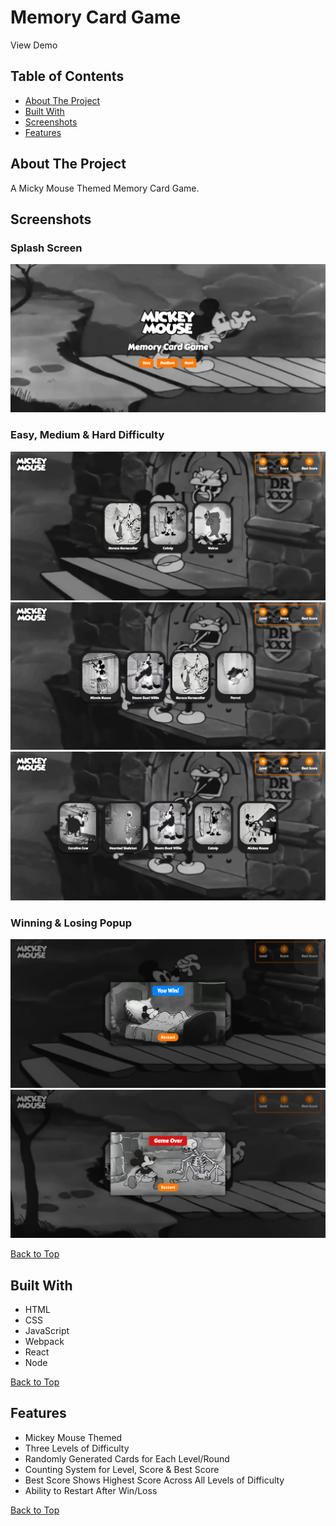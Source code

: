 # Memory Card Game

View Demo

## Table of Contents
- [About The Project](#about-the-project)
- [Built With](#built-with)
- [Screenshots](#screenshots)
- [Features](#features)

## About The Project
A Micky Mouse Themed Memory Card Game. 

## Screenshots

### Splash Screen
![](screenshots/splash-screen-memory-card-game.png)

### Easy, Medium & Hard Difficulty
![](screenshots/easy-difficulty-memory-card-game.png)
![](screenshots/medium-difficulty-memory-card-game.png)
![](screenshots/hard-difficulty-memory-card-game.png)

### Winning & Losing Popup
![](screenshots/winning-screen-memory-card-game.png)
![](screenshots/losing-screen-memory-card-game.png)

[Back to Top](#memory-card-game)

## Built With
- HTML
- CSS
- JavaScript
- Webpack
- React
- Node

[Back to Top](#memory-card-game)

## Features

- Mickey Mouse Themed
- Three Levels of Difficulty
- Randomly Generated Cards for Each Level/Round
- Counting System for Level, Score & Best Score
- Best Score Shows Highest Score Across All Levels of Difficulty
- Ability to Restart After Win/Loss

[Back to Top](#memory-card-game)
